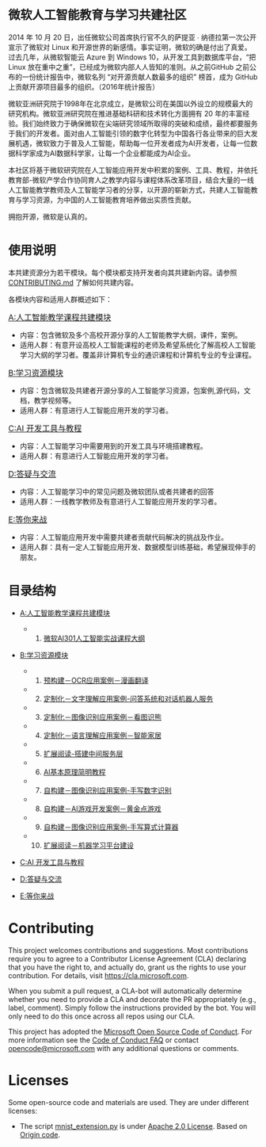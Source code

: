 # <font size=5>微软人工智能教育与学习共建社区</font> 
2014 年 10 月 20 日，出任微软公司首席执行官不久的萨提亚 ∙ 纳德拉第一次公开宣示了微软对 Linux 和开源世界的新感情。事实证明，微软的确是付出了真爱。过去几年，从微软智能云 Azure 到 Windows 10，从开发工具到数据库平台，“把 Linux 放在重中之重”，已经成为微软内部人人皆知的准则。从之前GitHub 之前公布的一份统计报告中，微软名列 “对开源贡献人数最多的组织” 榜首，成为 GitHub 上贡献开源项目最多的组织。（2016年统计报告）

微软亚洲研究院于1998年在北京成立，是微软公司在美国以外设立的规模最大的研究机构。微软亚洲研究院在推进基础科研和技术转化方面拥有 20 年的丰富经验。我们始终致力于确保微软在尖端研究领域所取得的突破和成绩，最终都要服务于我们的开发者。面对由人工智能引领的数字化转型为中国各行各业带来的巨大发展机遇，微软致力于普及人工智能，帮助每一位开发者成为AI开发者，让每一位数据科学家成为AI数据科学家，让每一个企业都能成为AI企业。

本社区将基于微软研究院在人工智能应用开发中积累的案例、工具、教程，并依托教育部-微软产学合作协同育人之教学内容与课程体系改革项目，结合大量的一线人工智能教学教师及人工智能学习者的分享，以开源的崭新方式，共建人工智能教育与学习资源，为中国的人工智能教育培养做出实质性贡献。

拥抱开源，微软是认真的。
# <font size=5>使用说明</font> 
本共建资源分为若干模块。每个模块都支持开发者向其共建新内容。请参照 [CONTRIBUTING.md](./CONTRIBUTING.md) 了解如何共建内容。

各模块内容和适用人群概述如下：

<font size=3>[A:人工智能教学课程共建模块](./A-教学-人工智能教学课程分享与共建) </font>
- 内容：包含微软及多个高校开源分享的人工智能教学大纲，课件，案例。
- 适用人群：有意开设高校人工智能课程的老师及希望系统化了解高校人工智能学习大纲的学习者。覆盖非计算机专业的通识课程和计算机专业的专业课程。

<font size=3>[B:学习资源模块](./B-学习资源)</font>
- 内容：包含微软及共建者开源分享的人工智能学习资源，包案例,源代码，文档，教学视频等。
- 适用人群：有意进行人工智能应用开发的学习者。

<font size=3>[C:AI 开发工具与教程](./C-AI开发工具与教程) </font>
- 内容：人工智能学习中需要用到的开发工具与环境搭建教程。
- 适用人群：有意进行人工智能应用开发的学习者。
  
<font size=3>[D:答疑与交流](./D-答疑与交流) </font>
- 内容：人工智能学习中的常见问题及微软团队或者共建者的回答
- 适用人群：一线教学教师及有意进行人工智能应用开发的学习者。

<font size=3>[E:等你来战](./E-等你来战) </font>
- 内容：人工智能应用开发中需要共建者贡献代码解决的挑战及作业。
- 适用人群：具有一定人工智能应用开发、数据模型训练基础，希望展现伸手的朋友。


# <font size=5>目录结构</font> 

- [A:人工智能教学课程共建模块](./A-教学-人工智能教学课程分享与共建)
  - 1. [微软AI301人工智能实战课程大纲](./A-教学-人工智能教学课程分享与共建/微软AI301人工智能实战课程大纲.md)
- [B:学习资源模块](./B-学习资源)
  - 1. [预构建－OCR应用案例－漫画翻译](./B-学习资源/B1-预构建－OCR应用案例－漫画翻译/README.md) 
  - 2. [定制化－文字理解应用案例-问答系统和对话机器人服务](./B-学习资源/B2-定制化－文字理解应用案例-问答系统和对话机器人服务/README.md) 
  - 3. [定制化－图像识别应用案例－看图识熊](./B3-定制化－图像识别应用案例－看图识熊/README.md) 
  - 4. [定制化－语言理解应用案例－智能家居](./B-学习资源/B3-定制化－语言理解应用案例－智能家居/README.md) 
  - 5. [扩展阅读-搭建中间服务层](./B-学习资源/B5-扩展阅读-搭建中间服务层/README.md) 
  - 6. [AI基本原理简明教程](./B-学习资源/B6-AI基本原理简明教程/README.md) 
  - 7. [自构建－图像识别应用案例-手写数字识别](./B-学习资源/B7-自构建－图像识别应用案例-手写数字识别/README.md) 
  - 8. [自构建－AI游戏开发案例－黄金点游戏](./B-学习资源/B8-自构建－AI游戏开发案例－黄金点游戏/README.md) 
  - 9. [自构建－图像识别应用案例-手写算式计算器](./B-学习资源/BB9-自构建－图像识别应用案例-手写算式计算器/README.md)
  - 10. [扩展阅读－机器学习平台建设](./B-学习资源/B10-扩展阅读－机器学习平台建设/README.md) 
  
- [C:AI 开发工具与教程](./C-AI开发工具与教程) 
  
- [D:答疑与交流](./D-答疑与交流)
  
- [E:等你来战](./E-等你来战)

# Contributing

This project welcomes contributions and suggestions.  Most contributions require you to agree to a
Contributor License Agreement (CLA) declaring that you have the right to, and actually do, grant us
the rights to use your contribution. For details, visit https://cla.microsoft.com.

When you submit a pull request, a CLA-bot will automatically determine whether you need to provide
a CLA and decorate the PR appropriately (e.g., label, comment). Simply follow the instructions
provided by the bot. You will only need to do this once across all repos using our CLA.

This project has adopted the [Microsoft Open Source Code of Conduct](https://opensource.microsoft.com/codeofconduct/).
For more information see the [Code of Conduct FAQ](https://opensource.microsoft.com/codeofconduct/faq/) or
contact [opencode@microsoft.com](mailto:opencode@microsoft.com) with any additional questions or comments.

# Licenses

Some open-source code and materials are used. They are under different licenses:

- The script [mnist_extension.py](./AI301/self-built_mnist_extension/tensorflow_model/mnist_extension.py) is under [Apache 2.0 License](http://www.apache.org/licenses/LICENSE-2.0). Based on [Origin code](https://github.com/tensorflow/models/blob/f81bb397efe57cf8bfb4a195c1b3064997f3e3c2/tutorials/image/mnist/convolutional.py).
